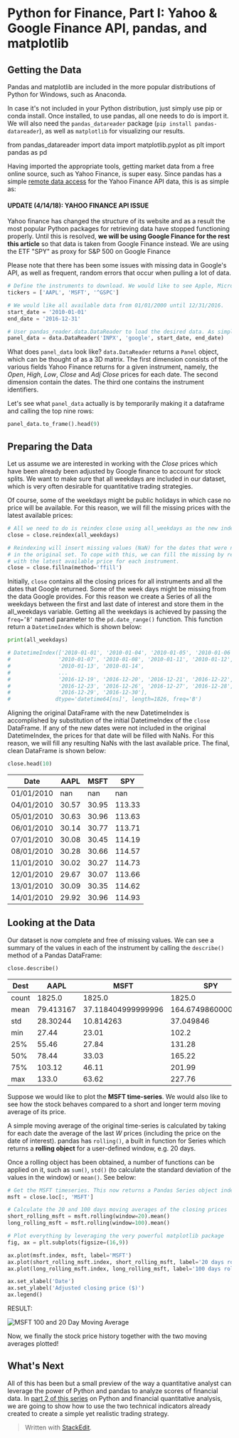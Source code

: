# Python for Finance, Part I: Yahoo & Google Finance API, pandas, and matplotlib

## Getting the Data

Pandas and matplotlib are included in the more popular distributions of Python for Windows, such as Anaconda.

In case it's not included in your Python distribution, just simply use pip or conda install. Once installed, to use pandas, all one needs to do is import it. We will also need the  `pandas_datareader`  package (`pip install pandas-datareader`), as well as  `matplotlib`  for visualizing our results.

from pandas_datareader import data import matplotlib.pyplot as plt import pandas as pd 

Having imported the appropriate tools, getting market data from a free online source, such as Yahoo Finance, is super easy. Since pandas has a simple  [remote data access](http://pandas-datareader.readthedocs.io/en/latest/remote_data.html#yahoo-finance)  for the Yahoo Finance API data, this is as simple as:

#### UPDATE (4/14/18): YAHOO FINANCE API ISSUE

Yahoo finance has changed the structure of its website and as a result the most popular Python packages for retrieving data have stopped functioning properly. Until this is resolved,  **we will be using Google Finance for the rest this article**  so that data is taken from Google Finance instead. We are using the ETF "SPY" as proxy for S&P 500 on Google Finance

Please note that there has been some issues with missing data in Google's API, as well as frequent, random errors that occur when pulling a lot of data.
```py
# Define the instruments to download. We would like to see Apple, Microsoft and the S&P500 index.
tickers = ['AAPL', 'MSFT', '^GSPC']

# We would like all available data from 01/01/2000 until 12/31/2016.
start_date = '2010-01-01'
end_date = '2016-12-31'

# User pandas_reader.data.DataReader to load the desired data. As simple as that.
panel_data = data.DataReader('INPX', 'google', start_date, end_date)
```
What does  `panel_data`  look like?  `data.DataReader`  returns a  `Panel`  object, which can be thought of as a 3D matrix. The first dimension consists of the various fields Yahoo Finance returns for a given instrument, namely, the  _Open_,  _High_,  _Low_,  _Close_  and  _Adj Close_  prices for each date. The second dimension contain the dates. The third one contains the instrument identifiers.

Let's see what  `panel_data`  actually is by temporarily making it a dataframe and calling the top nine rows:
```py
panel_data.to_frame().head(9)  
```

## Preparing the Data

Let us assume we are interested in working with the  _Close_  prices which have been already been adjusted by Google finance to account for stock splits. We want to make sure that all weekdays are included in our dataset, which is very often desirable for quantitative trading strategies.

Of course, some of the weekdays might be public holidays in which case no price will be available. For this reason, we will fill the missing prices with the latest available prices:
```py
# All we need to do is reindex close using all_weekdays as the new index
close = close.reindex(all_weekdays)

# Reindexing will insert missing values (NaN) for the dates that were not present
# in the original set. To cope with this, we can fill the missing by replacing them
# with the latest available price for each instrument.
close = close.fillna(method='ffill')
```
Initially,  `close`  contains all the closing prices for all instruments and all the dates that Google returned. Some of the week days might be missing from the data Google provides. For this reason we create a Series of all the weekdays between the first and last date of interest and store them in the all_weekdays variable. Getting all the weekdays is achieved by passing the  `freq=’B’`  named parameter to the  `pd.date_range()`  function. This function return a  `DatetimeIndex`  which is shown below:
```py
print(all_weekdays)

# DatetimeIndex(['2010-01-01', '2010-01-04', '2010-01-05', '2010-01-06',
#               '2010-01-07', '2010-01-08', '2010-01-11', '2010-01-12',
#               '2010-01-13', '2010-01-14',
#               ...
#               '2016-12-19', '2016-12-20', '2016-12-21', '2016-12-22',
#               '2016-12-23', '2016-12-26', '2016-12-27', '2016-12-28',
#               '2016-12-29', '2016-12-30'],
#              dtype='datetime64[ns]', length=1826, freq='B')
```
Aligning the original DataFrame with the new DatetimeIndex is accomplished by substitution of the initial DatetimeIndex of the  `close`  DataFrame. If any of the new dates were not included in the original DatetimeIndex, the prices for that date will be filled with NaNs. For this reason, we will fill any resulting NaNs with the last available price. The final, clean DataFrame is shown below:
```py
close.head(10)  
```

| Date |AAPL |MSFT |SPY |
|-----|-----|-----|-----|
| 01/01/2010 |nan |nan |nan |
| 04/01/2010 |30.57 |30.95 |113.33 |
| 05/01/2010 |30.63 |30.96 |113.63 |
| 06/01/2010 |30.14 |30.77 |113.71 |
| 07/01/2010 |30.08 |30.45 |114.19 |
| 08/01/2010 |30.28 |30.66 |114.57 |
| 11/01/2010 |30.02 |30.27 |114.73 |
| 12/01/2010 |29.67 |30.07 |113.66 |
| 13/01/2010 |30.09 |30.35 |114.62 |
| 14/01/2010 |29.92 |30.96 |114.93 |

## Looking at the Data

Our dataset is now complete and free of missing values. We can see a summary of the values in each of the instrument by calling the  `describe()`  method of a Pandas DataFrame:
```py
close.describe()  
```

| Dest |AAPL |MSFT |SPY |
|-----|-----|-----|-----|
| count |1825.0 |1825.0 |1825.0 |
| mean |79.413167 |37.118404999999996 |164.67498600000002 |
| std |28.30244 |10.814263 |37.049846 |
| min |27.44 |23.01 |102.2 |
| 25% |55.46 |27.84 |131.28 |
| 50% |78.44 |33.03 |165.22 |
| 75% |103.12 |46.11 |201.99 |
| max |133.0 |63.62 |227.76 |

Suppose we would like to plot the  **MSFT time-series**. We would also like to see how the stock behaves compared to a short and longer term moving average of its price.

A simple moving average of the original time-series is calculated by taking for each date the average of the last  _W_  prices (including the price on the date of interest). pandas has  `rolling()`, a built in function for Series which returns a  **rolling object**  for a user-defined window, e.g. 20 days.

Once a rolling object has been obtained, a number of functions can be applied on it, such as  `sum()`,  `std()`  (to calculate the standard deviation of the values in the window) or  `mean()`. See below:
```py
# Get the MSFT timeseries. This now returns a Pandas Series object indexed by date.
msft = close.loc[:, 'MSFT']

# Calculate the 20 and 100 days moving averages of the closing prices
short_rolling_msft = msft.rolling(window=20).mean()
long_rolling_msft = msft.rolling(window=100).mean()

# Plot everything by leveraging the very powerful matplotlib package
fig, ax = plt.subplots(figsize=(16,9))

ax.plot(msft.index, msft, label='MSFT')
ax.plot(short_rolling_msft.index, short_rolling_msft, label='20 days rolling')
ax.plot(long_rolling_msft.index, long_rolling_msft, label='100 days rolling')

ax.set_xlabel('Date')
ax.set_ylabel('Adjusted closing price ($)')
ax.legend()
```
RESULT:

![MSFT 100 and 20 Day Moving Average](https://storage.googleapis.com/lds-media/images/msft_100_and_20_day_rolling_average_etHMdst.width-1200.png)

Now, we finally the stock price history together with the two moving averages plotted!

## What's Next

All of this has been but a small preview of the way a quantitative analyst can leverage the power of Python and pandas to analyze scores of financial data. In  [part 2 of this series](http://www.learndatasci.com/python-finance-part-2-intro-quantitative-trading-strategies/)  on Python and financial quantitative analysis, we are going to show how to use the two technical indicators already created to create a simple yet realistic trading strategy.

> Written with [StackEdit](https://www.learndatasci.com/tutorials/python-finance-part-yahoo-finance-api-pandas-matplotlib/).
<!--stackedit_data:
eyJoaXN0b3J5IjpbMTk5NTA5NTIzM119
-->